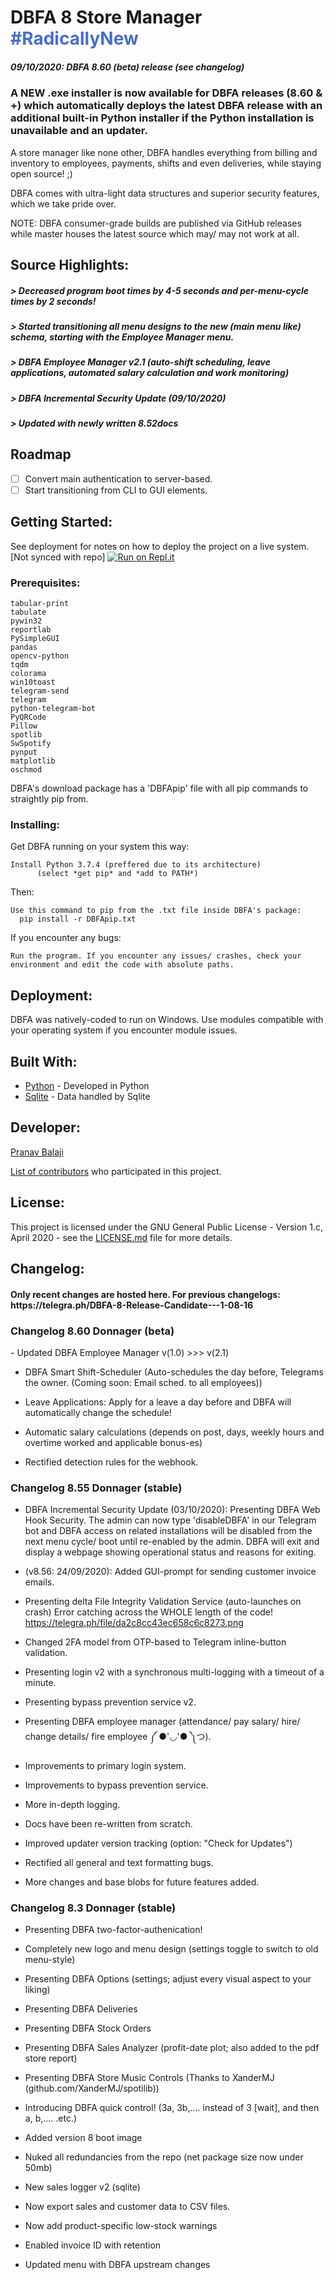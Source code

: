 # DBFA 8 Store Manager <span style="color: #496dd0">#RadicallyNew</span>
##### 09/10/2020: DBFA 8.60 (beta) release (see changelog)

### A NEW .exe installer is now available for DBFA releases (8.60 & +) which automatically deploys the latest DBFA release with an additional built-in Python installer if the Python installation is unavailable and an updater.

A store manager like none other, DBFA handles everything from billing and inventory to employees, payments, shifts and even deliveries, while staying open source! ;)

DBFA comes with ultra-light data structures and superior security features, which we take pride over.


NOTE: DBFA consumer-grade builds are published via GitHub releases while master houses the latest source which may/ may not work at all.

## Source Highlights:
<h5>> Decreased program boot times by 4-5 seconds and per-menu-cycle times by 2 seconds!
<h5>> Started transitioning all menu designs to the new (main menu like) schema, starting with the Employee Manager menu.
<h5>> DBFA Employee Manager v2.1 (auto-shift scheduling, leave applications, automated salary calculation and work monitoring)
<h5>> DBFA Incremental Security Update (09/10/2020)
<h5>> Updated with newly written 8.52docs</h5>

## Roadmap
- [ ] Convert main authentication to server-based.
- [ ] Start transitioning from CLI to GUI elements.

## Getting Started:
See deployment for notes on how to deploy the project on a live system.
[Not synced with repo] [![Run on Repl.it](https://repl.it/badge/github/deltaonealpha/DBFA)](https://repl.it/github/deltaonealpha/DBFA)

### Prerequisites:

```
tabular-print
tabulate
pywin32
reportlab
PySimpleGUI
pandas
opencv-python
tqdm
colorama
win10toast
telegram-send
telegram
python-telegram-bot
PyQRCode
Pillow
spotlib
SwSpotify
pynput
matplotlib
oschmod
```
DBFA's download package has a 'DBFApip' file with all pip commands to straightly pip from.

### Installing:
Get DBFA running on your system this way:

```
Install Python 3.7.4 (preffered due to its architecture)
      (select *get pip* and *add to PATH*)
```

Then:
```
Use this command to pip from the .txt file inside DBFA's package:
  pip install -r DBFApip.txt
```

If you encounter any bugs:
```
Run the program. If you encounter any issues/ crashes, check your environment and edit the code with absolute paths.
```

## Deployment:
DBFA was natively-coded to run on Windows. Use modules compatible with your operating system if you encounter module issues.


## Built With:
* [Python](https://www.python.org/) - Developed in Python
* [Sqlite](https://www.sqlite.org/index.html) - Data handled by Sqlite


## Developer:
<p><a href="https://t.me/deltaonealpha">Pranav Balaji</p>

List of [contributors](https://github.com/deltaonealpha/DBFA/contributors) who participated in this project.

## License:
This project is licensed under the GNU General Public License - Version 1.c, April 2020 - see the [LICENSE.md](LICENSE.md) file for more details.

## Changelog:
<h4>Only recent changes are hosted here. For previous changelogs: https://telegra.ph/DBFA-8-Release-Candidate---1-08-16</h4>

<h3>Changelog 8.60 Donnager (beta)</h3>
- Updated DBFA Employee Manager v(1.0) >>> v(2.1)

- DBFA Smart Shift-Scheduler (Auto-schedules the day before, Telegrams the owner. (Coming soon: Email sched. to all employees))

- Leave Applications: Apply for a leave a day before and DBFA will automatically change the schedule!

- Automatic salary calculations (depends on post, days, weekly hours and overtime worked and applicable bonus-es)

- Rectified detection rules for the webhook.


<h3>Changelog 8.55 Donnager (stable)</h3>

- DBFA Incremental Security Update (03/10/2020): Presenting DBFA Web Hook Security. The admin can now type 'disableDBFA' in our Telegram bot and DBFA access on related installations will be disabled from the next menu cycle/ boot until re-enabled by the admin. DBFA will exit and display a webpage showing operational status and reasons for exiting.

- (v8.56: 24/09/2020): Added GUI-prompt for sending customer invoice emails.

- Presenting delta File Integrity Validation Service (auto-launches on crash)
Error catching across the WHOLE length of the code!
https://telegra.ph/file/da2c8cc43ec658c6c8273.png

- Changed 2FA model from OTP-based to Telegram inline-button validation.

- Presenting login v2 with a synchronous multi-logging with a timeout of a minute.

- Presenting bypass prevention service v2.

- Presenting DBFA employee manager (attendance/ pay salary/ hire/ change details/ fire employee ༼ ●'◡'● ༽つ).

- Improvements to primary login system.

- Improvements to bypass prevention service.

- More in-depth logging.

- Docs have been re-written from scratch.

- Improved updater version tracking (option: "Check for Updates")

- Rectified all general and text formatting bugs.

- More changes and base blobs for future features added.

<h3>Changelog 8.3 Donnager (stable)</h3>

-    Presenting DBFA two-factor-authenication!

-    Completely new logo and menu design (settings toggle to switch to old menu-style)


-    Presenting DBFA Options (settings; adjust every visual aspect to your liking)

-    Presenting DBFA Deliveries 

-    Presenting DBFA Stock Orders

-    Presenting DBFA Sales Analyzer (profit-date plot; also added to the pdf store report)

-    Presenting DBFA Store Music Controls (Thanks to XanderMJ (github.com/XanderMJ/spotilib))

-    Introducing DBFA quick control! (3a, 3b,.... instead of 3 [wait], and then a, b,.... .etc.)



-    Added version 8 boot image

-    Nuked all redundancies from the repo (net package size now under 50mb)

-    New sales logger v2 (sqlite)

-    Now export sales and customer data to CSV files.

-    Now add product-specific low-stock warnings     

-    Enabled invoice ID with retention

-    Updated menu with DBFA upstream changes



